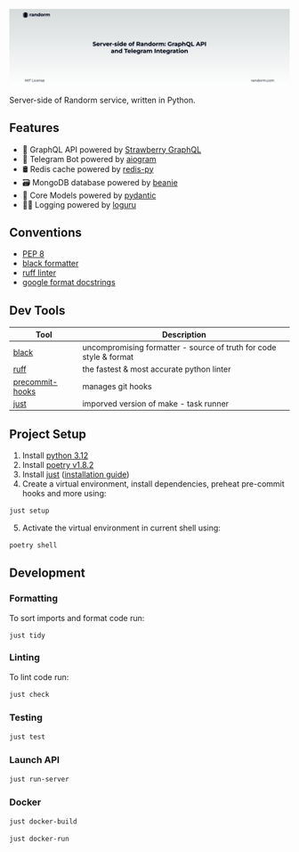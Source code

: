 ![Repo Poster](./.github/poster.png)

Server-side of Randorm service, written in Python.

## Features
- 🍓 GraphQL API powered by [Strawberry GraphQL](https://github.com/strawberry-graphql/strawberry)
- 🤖 Telegram Bot powered by [aiogram ](https://github.com/aiogram/aiogram) 
- 🛢️ Redis cache powered by [redis-py ](https://github.com/redis/redis-py) 
- 🗃️ MongoDB database powered by [beanie](https://github.com/roman-right/beanie)
- 🦅 Core Models powered by [pydantic](https://github.com/pydantic/pydantic)
- 🧙‍♂️ Logging powered by [loguru](https://github.com/Delgan/loguru)

## Conventions
- [PEP 8](https://www.python.org/dev/peps/pep-0008/)
- [black formatter](https://black.readthedocs.io/en/stable/)
- [ruff linter](https://github.com/charliermarsh/ruff)  
- [google format docstrings](https://sphinxcontrib-napoleon.readthedocs.io/en/latest/example_google.html)

## Dev Tools 
|Tool|Description|
|---|---|
|[black](https://black.readthedocs.io/en/stable/)|uncompromising formatter - source of truth for code style & format|
|[ruff](https://github.com/charliermarsh/ruff)|the fastest & most accurate python linter|
|[precommit-hooks](https://pre-commit.com/)|manages git hooks|
|[just](https://github.com/casey/just#recipe-parameters)|imporved version of make - task runner|

## Project Setup

1. Install [python 3.12](https://www.python.org/downloads/)
2. Install [poetry v1.8.2](https://python-poetry.org/docs/#installation)
3. Install [just](https://github.com/casey/just) ([installation guide](https://github.com/casey/just?tab=readme-ov-file#installation))
4. Create a virtual environment, install dependencies, preheat pre-commit hooks and more using:
```bash
just setup
```
5. Activate the virtual environment in current shell using:
```bash
poetry shell
```

## Development

### Formatting

To sort imports and format code run:
```basg
just tidy
```

### Linting

To lint code run:
```bash
just check
```


### Testing
```bash
just test
```

### Launch API
```bash
just run-server
```

### Docker
```bash
just docker-build
```

```bash
just docker-run
```
